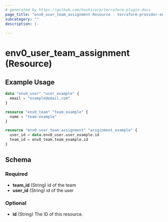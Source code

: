```yaml
---
# generated by https://github.com/hashicorp/terraform-plugin-docs
page_title: "env0_user_team_assignment Resource - terraform-provider-env0"
subcategory: ""
description: |-
  
---
```


# env0_user_team_assignment (Resource)



## Example Usage

```terraform
data "env0_user" "user_example" {
  email = "example@email.com"
}

resource "env0_team" "team_example" {
  name = "team-example"
}

resource "env0_user_team_assignment" "assginment_example" {
  user_id = data.env0_user.user_example.id
  team_id = env0_team.team_example.id
}
```

<!-- schema generated by tfplugindocs -->
## Schema

### Required

- **team_id** (String) id of the team
- **user_id** (String) id of the user

### Optional

- **id** (String) The ID of this resource.


